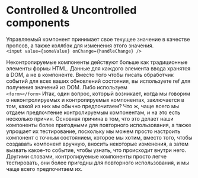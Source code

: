 # Controlled & Uncontrolled components

Управляемый компонент принимает свое текущее значение в качестве пропсов, а также коллбэк для изменения этого
значения.  
`<input value={someValue} onChange={handleChange} />`

Неконтролируемые компоненты действуют больше как традиционные элементы формы HTML. Данные для каждого элемента ввода
хранятся в DOM, а не в компоненте. Вместо того чтобы писать обработчик событий для всех ваших обновлений состояния, вы
используете ref для получения значений из DOM. Либо используем   
`<form></form>`
Итак, один вопрос, который возникает, когда мы говорим о неконтролируемых и контролируемых компонентах, заключается в
том, какой из них мы обычно предпочитаем? Что ж, чаще всего мы отдаем предпочтение контролируемым компонентам, и на это
есть несколько причин. Основная причина в том, что это делает наши компоненты более пригодными для повторного
использования, а также упрощает их тестирование, поскольку мы можем просто настроить компонент с точным состоянием,
которое мы хотим, вместо того, чтобы создавать компонент вручную, вносить некоторые изменения, а затем вызвать какое-то
событие, чтобы узнать, что происходит внутри него. Другими словами, контролируемые компоненты просто легче тестировать,
они более пригодны для повторного использования, и мы чаще всего предпочитаем их.




